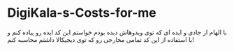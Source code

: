 # DigiKala-s-Costs-for-me
با الهام از جادی و ایده ای که توی ویدوهاش دیده بودم خواستم این کد ایده رو پیاده کنم و با استفاده از این کد تمامی مخارجی رو که توی دیجیکالا داشتم محاسبه کنم!
